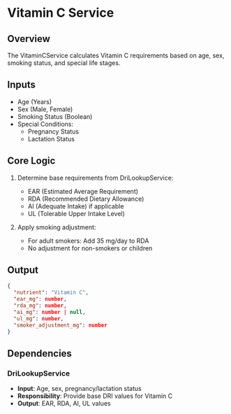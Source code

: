 # Vitamin C Service

## Overview
The VitaminCService calculates Vitamin C requirements based on age, sex, smoking status, and special life stages.

## Inputs
- Age (Years)
- Sex (Male, Female)
- Smoking Status (Boolean)
- Special Conditions:
  - Pregnancy Status
  - Lactation Status

## Core Logic
1. Determine base requirements from DriLookupService:
   - EAR (Estimated Average Requirement)
   - RDA (Recommended Dietary Allowance)
   - AI (Adequate Intake) if applicable
   - UL (Tolerable Upper Intake Level)

2. Apply smoking adjustment:
   - For adult smokers: Add 35 mg/day to RDA
   - No adjustment for non-smokers or children

## Output
```json
{
  "nutrient": "Vitamin C",
  "ear_mg": number,
  "rda_mg": number,
  "ai_mg": number | null,
  "ul_mg": number,
  "smoker_adjustment_mg": number
}
```

## Dependencies
### DriLookupService
- **Input**: Age, sex, pregnancy/lactation status
- **Responsibility**: Provide base DRI values for Vitamin C
- **Output**: EAR, RDA, AI, UL values 